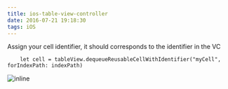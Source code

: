 ```yaml
---
title: ios-table-view-controller
date: 2016-07-21 19:18:30
tags: iOS
---
```


Assign your cell identifier, it should corresponds to the identifier in the VC

        let cell = tableView.dequeueReusableCellWithIdentifier("myCell", forIndexPath: indexPath)

![inline](https://i.imgur.com/qOP62Pk.png=300x "Title")
